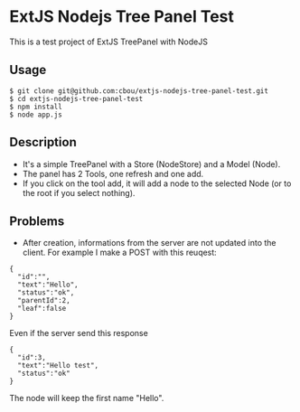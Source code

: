 ExtJS Nodejs Tree Panel Test
============================

This is a test project of ExtJS TreePanel with NodeJS

Usage
---

    $ git clone git@github.com:cbou/extjs-nodejs-tree-panel-test.git
    $ cd extjs-nodejs-tree-panel-test
    $ npm install
    $ node app.js
    
Description
---

* It's a simple TreePanel with a Store (NodeStore) and a Model (Node).
* The panel has 2 Tools, one refresh and one add.
* If you click on the tool add, it will add a node to the selected Node (or to the root if you select nothing).

Problems
---

* After creation, informations from the server are not updated into the client. For example I make a POST with this reuqest: 

```
{
  "id":"",
  "text":"Hello",
  "status":"ok",
  "parentId":2,
  "leaf":false
}
```

Even if the server send this response

```
{
  "id":3,
  "text":"Hello test",
  "status":"ok"
}
```

The node will keep the first name "Hello".